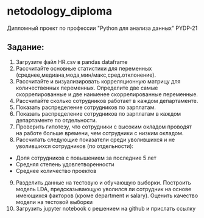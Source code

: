 # netodology_diploma
Дипломный проект по профессии "Python для анализа данных"  PYDP-21
## Задание:
1. Загрузите файл HR.csv в pandas dataframe
2. Рассчитайте основные статистики для переменных (среднее,медиана,мода,мин/макс,сред.отклонение).
3. Рассчитайте и визуализировать корреляционную матрицу для количественных переменных. Определите две самые скоррелированные и две наименее скоррелированные переменные.
4. Рассчитайте сколько сотрудников работает в каждом департаменте.
5. Показать распределение сотрудников по зарплатам.
6. Показать распределение сотрудников по зарплатам в каждом департаменте по отдельности.
7. Проверить гипотезу, что сотрудники с высоким окладом проводят на работе больше времени, чем сотрудники с низким окладом.
8. Рассчитать следующие показатели среди уволившихся и не
уволившихся сотрудников (по отдельности): 
  * Доля сотрудников с повышением за последние 5 лет
  * Средняя степень удовлетворенности
  * Среднее количество проектов
9. Разделить данные на тестовую и обучающую выборки. Построить модель LDA, предсказывающую уволился ли сотрудник на основе имеющихся факторов (кроме department и salary). Оценить качество модели на тестовой выборки
10. Загрузить jupyter notebook с решением на github и прислать ссылку

